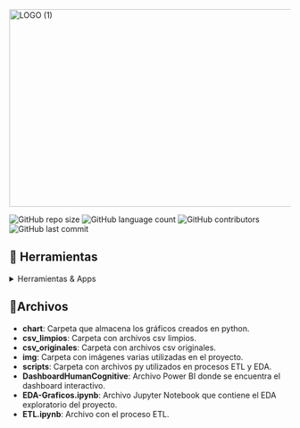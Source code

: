 <img width="1500" height="353" alt="LOGO (1)" src="https://github.com/user-attachments/assets/de509a1b-e027-4b8a-abe6-011f72739d91" />

![GitHub repo size](https://img.shields.io/github/repo-size/nikuvi/HumanCognitive?style=for-the-badge)
![GitHub language count](https://img.shields.io/github/languages/count/nikuvi/HumanCognitive?style=for-the-badge)
![GitHub contributors](https://img.shields.io/github/contributors/nikuvi/HumanCognitive?style=for-the-badge) 
![GitHub last commit](https://img.shields.io/github/last-commit/nikuvi/HumanCognitive?style=for-the-badge)

> 

<!-- TechStack -->
## :space_invader: Herramientas

<details>
  <summary>Herramientas & Apps</summary>
  <ul>
    <img src="https://img.shields.io/badge/power_bi-F2C811?style=for-the-badge&logo=powerbi&logoColor=black"><a href="https://app.powerbi.com/"></a>
    <img src="https://img.shields.io/badge/python-ADD8E6?style=for-the-badge&logo=python&logoColor=black"><a href="https://www.python.org/"></a>
  </ul>
</details>

## 📁Archivos

- **chart**: Carpeta que almacena los gráficos creados en python.
- **csv_limpios**: Carpeta con archivos csv limpios.
- **csv_originales**: Carpeta con archivos csv originales.
- **img**: Carpeta con imágenes varias utilizadas en el proyecto.
- **scripts**: Carpeta con archivos py utilizados en procesos ETL y EDA.
- **DashboardHumanCognitive**: Archivo Power BI donde se encuentra el dashboard interactivo.
- **EDA-Graficos.ipynb**: Archivo Jupyter Notebook que contiene el EDA exploratorio del proyecto.
- **ETL.ipynb**: Archivo con el proceso ETL.

